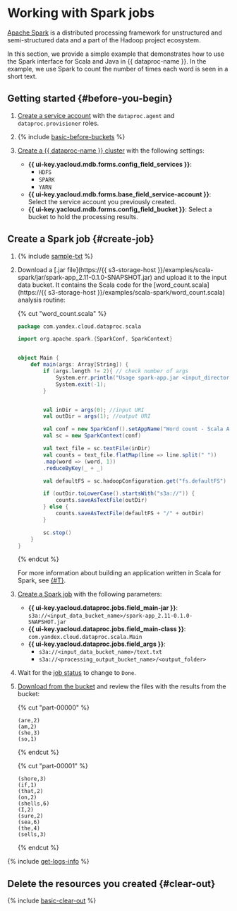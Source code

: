 # Working with Spark jobs

[Apache Spark](https://spark.apache.org/) is a distributed processing framework for unstructured and semi-structured data and a part of the Hadoop project ecosystem.

In this section, we provide a simple example that demonstrates how to use the Spark interface for Scala and Java in {{ dataproc-name }}. In the example, we use Spark to count the number of times each word is seen in a short text.

## Getting started {#before-you-begin}

1. [Create a service account](../../iam/operations/sa/create.md) with the `dataproc.agent` and `dataproc.provisioner` roles.

1. {% include [basic-before-buckets](../../_includes/data-proc/tutorials/basic-before-buckets.md) %}

1. [Create a {{ dataproc-name }} cluster](../operations/cluster-create.md) with the following settings:

   * **{{ ui-key.yacloud.mdb.forms.config_field_services }}**:
      * `HDFS`
      * `SPARK`
      * `YARN`
   * **{{ ui-key.yacloud.mdb.forms.base_field_service-account }}**: Select the service account you previously created.
   * **{{ ui-key.yacloud.mdb.forms.config_field_bucket }}**: Select a bucket to hold the processing results.

## Create a Spark job {#create-job}

1. {% include [sample-txt](../../_includes/data-proc/tutorials/sample-txt.md) %}

1. Download a [.jar file](https://{{ s3-storage-host }}/examples/scala-spark/jar/spark-app_2.11-0.1.0-SNAPSHOT.jar) and upload it to the input data bucket. It contains the Scala code for the [word_count.scala](https://{{ s3-storage-host }}/examples/scala-spark/word_count.scala) analysis routine:

   {% cut "word_count.scala" %}

   ```scala
   package com.yandex.cloud.dataproc.scala

   import org.apache.spark.{SparkConf, SparkContext}


   object Main {
       def main(args: Array[String]) {
           if (args.length != 2){ // check number of args
               System.err.println("Usage spark-app.jar <input_directory> <output_directory>");
               System.exit(-1);
           }


           val inDir = args(0); //input URI
           val outDir = args(1); //output URI

           val conf = new SparkConf().setAppName("Word count - Scala App")
           val sc = new SparkContext(conf)

           val text_file = sc.textFile(inDir)
           val counts = text_file.flatMap(line => line.split(" "))
           .map(word => (word, 1))
           .reduceByKey(_ + _)

           val defaultFS = sc.hadoopConfiguration.get("fs.defaultFS")

           if (outDir.toLowerCase().startsWith("s3a://")) {
               counts.saveAsTextFile(outDir)
           } else {
               counts.saveAsTextFile(defaultFS + "/" + outDir)
           }

           sc.stop()
       }
   }
   ```

   {% endcut %}

   For more information about building an application written in Scala for Spark, see [{#T}](./run-spark-job.md#spark-submit).

1. [Create a Spark job](../operations/jobs-spark#create) with the following parameters:

   * **{{ ui-key.yacloud.dataproc.jobs.field_main-jar }}**: `s3a://<input_data_bucket_name>/spark-app_2.11-0.1.0-SNAPSHOT.jar`
   * **{{ ui-key.yacloud.dataproc.jobs.field_main-class }}**: `com.yandex.cloud.dataproc.scala.Main`
   * **{{ ui-key.yacloud.dataproc.jobs.field_args }}**:
      * `s3a://<input_data_bucket_name>/text.txt`
      * `s3a://<processing_output_bucket_name>/<output_folder>`

1. Wait for the [job status](../operations/jobs-spark.md#get-info) to change to `Done`.

1. [Download from the bucket](../../storage/operations/objects/download.md) and review the files with the results from the bucket:

   {% cut "part-00000" %}

   ```text
   (are,2)
   (am,2)
   (she,3)
   (so,1)
   ```

   {% endcut %}

   {% cut "part-00001" %}

   ```text
   (shore,3)
   (if,1)
   (that,2)
   (on,2)
   (shells,6)
   (I,2)
   (sure,2)
   (sea,6)
   (the,4)
   (sells,3)
   ```

   {% endcut %}

{% include [get-logs-info](../../_includes/data-proc/note-info-get-logs.md) %}

## Delete the resources you created {#clear-out}

{% include [basic-clear-out](../../_includes/data-proc/tutorials/basic-clear-out.md) %}
